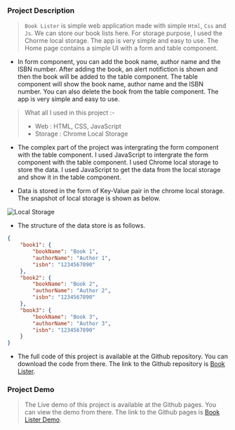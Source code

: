 ### Project Description

> `Book Lister` is simple web application made with simple `Html`, `Css` and `Js`. We can store our book lists here. For storage purpose, I used the Chorme local storage. The app is very simple and easy to use. The Home page contains a simple UI with a form and table component. 

+ In form component, you can add the book name, author name and the ISBN number. After adding the book, an alert notifiction is shown and then the book will be added to the table component. The table component will show the book name, author name and the ISBN number. You can also delete the book from the table component. The app is very simple and easy to use.

> What all I used in this project :-
> + Web : HTML, CSS, JavaScript
> + Storage : Chrome Local Storage

- The complex part of the project was intergrating the form component with the table component. I used JavaScript to intergrate the form component with the table component. I used Chrome local storage to store the data. I used JavaScript to get the data from the local storage and show it in the table component.

- Data is stored in the form of Key-Value pair in the chrome local storage. The snapshot of local storage is shown as below.

![Local Storage]()

- The structure of the data store is as follows.

```json
{
    "book1": {
        "bookName": "Book 1",
        "authorName": "Author 1",
        "isbn": "1234567890"
    },
    "book2": {
        "bookName": "Book 2",
        "authorName": "Author 2",
        "isbn": "1234567890"
    },
    "book3": {
        "bookName": "Book 3",
        "authorName": "Author 3",
        "isbn": "1234567890"
    }
}
```

+ The full code of this project is available at the Github repository. You can download the code from there. The link to the Github repository is [Book Lister](https://github.com/mnk17arts/booklister).

### Project Demo

> The Live demo of this project is available at the Github pages. You can view the demo from there. The link to the Github pages is [Book Lister Demo](https://mnk17arts.github.io/booklister/).

